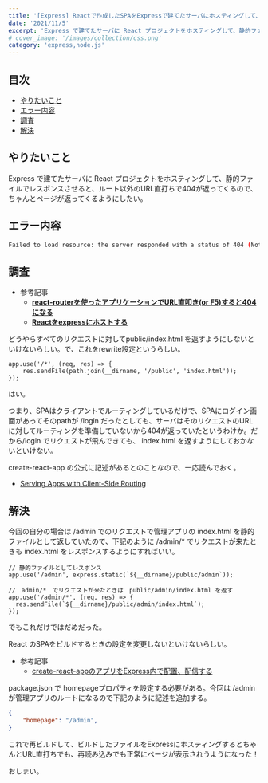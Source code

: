 ```yaml
---
title: '[Express] Reactで作成したSPAをExpressで建てたサーバにホスティングして、静的ファイルとしてレスポンスするようにすると、URL直打ちで404が返ってくる'
date: '2021/11/5'
excerpt: 'Express で建てたサーバに React プロジェクトをホスティングして、静的ファイルでレスポンスさせると、ルート以外のURL直打ちで404が返ってくるので、ちゃんとページが返ってくるようにしたい'
# cover_image: '/images/collection/css.png'
category: 'express,node.js'
---
```


## 目次

- [やりたいこと](#やりたいこと)
- [エラー内容](#エラー内容)
- [調査](#調査)
- [解決](#解決)

## やりたいこと

Express で建てたサーバに React プロジェクトをホスティングして、静的ファイルでレスポンスさせると、ルート以外のURL直打ちで404が返ってくるので、ちゃんとページが返ってくるようにしたい。

## エラー内容

```bash
Failed to load resource: the server responded with a status of 404 (Not Found)
```

## 調査

- 参考記事
    - **[react-routerを使ったアプリケーションでURL直叩き(or F5)すると404になる](https://dev-daikichi.hatenablog.com/entry/2019/04/17/144159)**
    - **[Reactをexpressにホストする](https://qiita.com/zaburo/items/27a985a99cdb02412420)**

どうやらすべてのリクエストに対してpublic/index.html を返すようにしないといけないらしい。で、これをrewrite設定というらしい。

```tsx
app.use('/*', (req, res) => {
	res.sendFile(path.join(__dirname, '/public', 'index.html'));
});
```

はい。

つまり、SPAはクライアントでルーティングしているだけで、SPAにログイン画面があってそのpathが /login だったとしても、サーバはそのリクエストのURLに対してルーティングを準備していないから404が返っていたというわけか。だから/login でリクエストが飛んできても、 index.html を返すようにしておかないといけない。

create-react-app の公式に記述があるとのことなので、一応読んでおく。

- [Serving Apps with Client-Side Routing](https://create-react-app.dev/docs/deployment/#serving-apps-with-client-side-routing)

## 解決

今回の自分の場合は /admin でのリクエストで管理アプリの index.html を静的ファイルとして返していたので、下記のように /admin/* でリクエストが来たときも index.html をレスポンスするようにすればいい。

```tsx
// 静的ファイルとしてレスポンス
app.use('/admin', express.static(`${__dirname}/public/admin`));

//　admin/*　でリクエストが来たときは　public/admin/index.html を返す
app.use('/admin/*', (req, res) => {
  res.sendFile(`${__dirname}/public/admin/index.html`);
});
```

でもこれだけではだめだった。

React のSPAをビルドするときの設定を変更しないといけないらしい。

- 参考記事
    - [create-react-appのアプリをExpress内で配置、配信する](https://ichi-bit.hateblo.jp/entry/2017/11/23/create-react-app%E3%81%AE%E3%82%A2%E3%83%97%E3%83%AA%E3%82%92Express%E5%86%85%E3%81%A7%E9%85%8D%E7%BD%AE%E3%80%81%E9%85%8D%E4%BF%A1%E3%81%99%E3%82%8B)

package.json で homepageプロパティを設定する必要がある。今回は /admin が管理アプリのルートになるので下記のように記述を追加する。

```json
{
	"homepage": "/admin",
}
```

これで再ビルドして、ビルドしたファイルをExpressにホスティングするとちゃんとURL直打ちでも、再読み込みでも正常にページが表示されうようになった！

おしまい。